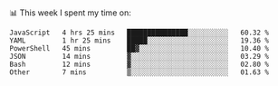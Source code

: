 📊 This week I spent my time on:
<!--START_SECTION:waka-->

```text
JavaScript   4 hrs 25 mins   ███████████████░░░░░░░░░░   60.32 %
YAML         1 hr 25 mins    █████░░░░░░░░░░░░░░░░░░░░   19.36 %
PowerShell   45 mins         ██▓░░░░░░░░░░░░░░░░░░░░░░   10.40 %
JSON         14 mins         ▓░░░░░░░░░░░░░░░░░░░░░░░░   03.29 %
Bash         12 mins         ▓░░░░░░░░░░░░░░░░░░░░░░░░   02.80 %
Other        7 mins          ▒░░░░░░░░░░░░░░░░░░░░░░░░   01.63 %
```

<!--END_SECTION:waka-->

